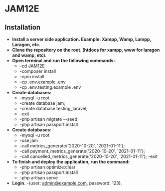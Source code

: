 # JAM12E

## Installation
- **Install a server side application. Example: Xampp, Wamp, Lampp, Laragon, etc.**
- **Clone the repository on the root. (htdocs for xampp, www for laragon and wamp, etc).**
- **Open terminal and run the following commands:**
     * -cd JAM12E
     * -composer install
     * -npm install
     * -cp .env.example .env
     * -cp .env.testing.example .env
 - **Create databases:**
     * -mysql -u root
     * -create database jam;
     * -create database testing_laravel;
     * -exit
     * -php artisan migrate --seed
     * -php artisan passport:install
 - **Create databases:**
     * -mysql -u root
     * -use jam
     * -call metrics_generate('2020-10-20', '2021-01-11');
     * -call payment_metrics_generate('2020-10-20', '2021-01-11');
     * -call cancelled_metrics_generate('2020-10-20', '2021-01-11');
      -exit
- **To finish and deploy the application, run the command:**
   * -php artisan optimize:clear
   * -php artisan passport:install
   * -php artisan serve
- **Login.**
    -(user: admin@example.com, password: 123).
